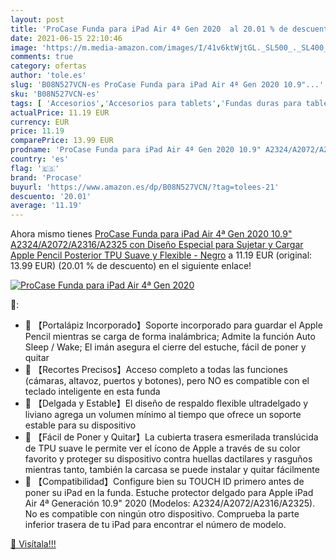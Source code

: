 ```yaml
---
layout: post
title: 'ProCase Funda para iPad Air 4ª Gen 2020  al 20.01 % de descuento'
date: 2021-06-15 22:10:46
image: 'https://m.media-amazon.com/images/I/41v6ktWjtGL._SL500_._SL400_.jpg'
comments: true
category: ofertas
author: 'tole.es'
slug: 'B08N527VCN-es ProCase Funda para iPad Air 4ª Gen 2020 10.9"...'
sku: 'B08N527VCN-es'
tags: [ 'Accesorios','Accesorios para tablets','Fundas duras para tablets','Fundas para tablets','Informática','apple','ipad','procase', ]
actualPrice: 11.19 EUR
currency: EUR
price: 11.19
comparePrice: 13.99 EUR
prodname: 'ProCase Funda para iPad Air 4ª Gen 2020 10.9" A2324/A2072/A2316/A2325  con Diseño Especial para Sujetar y Cargar Apple Pencil  Posterior TPU Suave y Flexible - Negro'
country: 'es'
flag: '🇪🇸'
brand: 'Procase'
buyurl: 'https://www.amazon.es/dp/B08N527VCN/?tag=tolees-21'
descuento: '20.01'
average: '11.19'
---
```


Ahora mismo tienes [ProCase Funda para iPad Air 4ª Gen 2020 10.9" A2324/A2072/A2316/A2325  con Diseño Especial para Sujetar y Cargar Apple Pencil  Posterior TPU Suave y Flexible - Negro](https://www.amazon.es/dp/B08N527VCN/?tag=tolees-21) a 11.19 EUR (original: 13.99 EUR) (20.01 %  de descuento) en el siguiente enlace!

[![ProCase Funda para iPad Air 4ª Gen 2020 ](https://m.media-amazon.com/images/I/41v6ktWjtGL._SL500_._SL400_.jpg)](https://www.amazon.es/dp/B08N527VCN/?tag=tolees-21)

🔎:

- 🚩 【Portalápiz Incorporado】Soporte incorporado para guardar el Apple Pencil mientras se carga de forma inalámbrica; Admite la función Auto Sleep / Wake; El imán asegura el cierre del estuche, fácil de poner y quitar
- 🚩 【Recortes Precisos】Acceso completo a todas las funciones (cámaras, altavoz, puertos y botones), pero NO es compatible con el teclado inteligente en esta funda
- 🚩 【Delgada y Estable】El diseño de respaldo flexible ultradelgado y liviano agrega un volumen mínimo al tiempo que ofrece un soporte estable para su dispositivo
- 🚩 【Fácil de Poner y Quitar】La cubierta trasera esmerilada translúcida de TPU suave le permite ver el ícono de Apple a través de su color favorito y proteger su dispositivo contra huellas dactilares y rasguños mientras tanto, también la carcasa se puede instalar y quitar fácilmente
- 🚩 【Compatibilidad】Configure bien su TOUCH ID primero antes de poner su iPad en la funda. Estuche protector delgado para Apple iPad Air 4ª Generación 10.9" 2020 (Modelos: A2324/A2072/A2316/A2325). No es compatible con ningún otro dispositivo. Comprueba la parte inferior trasera de tu iPad para encontrar el número de modelo.

[🛒 Visítala!!!](https://www.amazon.es/dp/B08N527VCN/?tag=tolees-21)
